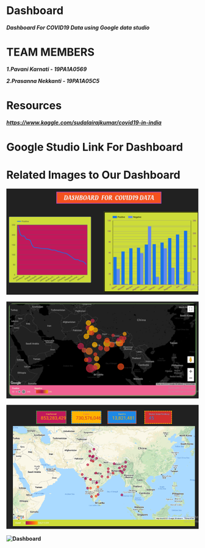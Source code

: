 # Dashboard
<b><i>Dashboard For COVID19 Data using Google data studio</i></b>

# TEAM MEMBERS

<b><i>1.Pavani Karnati - 19PA1A0569
  
  2.Prasanna Nekkanti - 19PA1A05C5 </i><b>

# Resources

<i>https://www.kaggle.com/sudalairajkumar/covid19-in-india</i>

# Google Studio Link For Dashboard

<i></i>

# Related Images to Our Dashboard

![Dashboard](https://github.com/19PA1A0569/Dashboard/blob/main/2021-04-19%20(7).png)

![Dashboard](https://github.com/19PA1A0569/Dashboard/blob/main/2021-04-19%20(4).png)

![Dashboard](https://github.com/19PA1A0569/Dashboard/blob/main/2021-04-19%20(5).png)

![Dashboard]()
